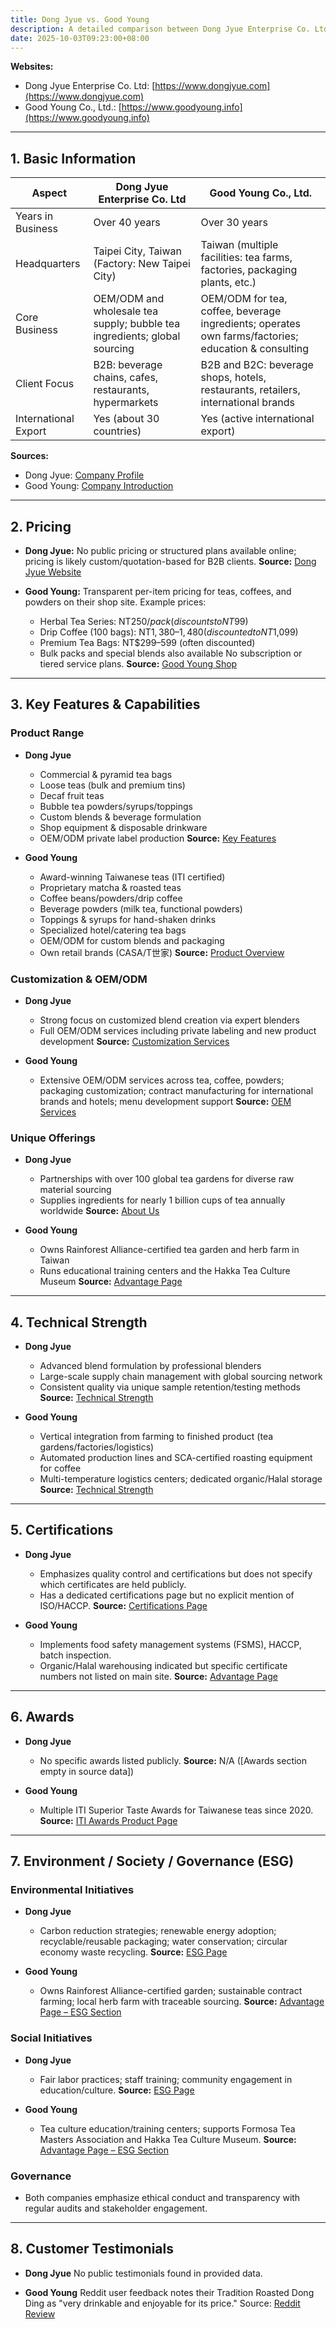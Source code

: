 ```yaml
---
title: Dong Jyue vs. Good Young
description: A detailed comparison between Dong Jyue Enterprise Co. Ltd and Good Young Co., Ltd., two prominent Taiwanese manufacturers and suppliers of tea, coffee, and beverage ingredients. This report covers their history, pricing, key features, technical strengths, certifications, awards, ESG initiatives, and customer testimonials.
date: 2025-10-03T09:23:00+08:00
---
```


**Websites:**
- Dong Jyue Enterprise Co. Ltd: [https://www.dongjyue.com](https://www.dongjyue.com)
- Good Young Co., Ltd.: [https://www.goodyoung.info](https://www.goodyoung.info)

---

## 1. Basic Information

| Aspect         | Dong Jyue Enterprise Co. Ltd                                                                                                    | Good Young Co., Ltd.                                                                                                   |
|----------------|--------------------------------------------------------------------------------------------------------------------------------|------------------------------------------------------------------------------------------------------------------------|
| Years in Business | Over 40 years                                                                                                               | Over 30 years                                                                                                          |
| Headquarters   | Taipei City, Taiwan (Factory: New Taipei City)                                                                                 | Taiwan (multiple facilities: tea farms, factories, packaging plants, etc.)                                             |
| Core Business  | OEM/ODM and wholesale tea supply; bubble tea ingredients; global sourcing                                                      | OEM/ODM for tea, coffee, beverage ingredients; operates own farms/factories; education & consulting                    |
| Client Focus   | B2B: beverage chains, cafes, restaurants, hypermarkets                                                                         | B2B and B2C: beverage shops, hotels, restaurants, retailers, international brands                                      |
| International Export | Yes (about 30 countries)                                                                                                | Yes (active international export)                                                                                      |

**Sources:**
- Dong Jyue: [Company Profile](https://www.dongjyue.com)
- Good Young: [Company Introduction](https://www.goodyoung.info)

---

## 2. Pricing

- **Dong Jyue:**
  No public pricing or structured plans available online; pricing is likely custom/quotation-based for B2B clients.
  **Source:** [Dong Jyue Website](https://www.dongjyue.com)

- **Good Young:**
  Transparent per-item pricing for teas, coffees, and powders on their shop site. Example prices:
    - Herbal Tea Series: NT$250/pack (discounts to NT$99)
    - Drip Coffee (100 bags): NT$1,380–1,480 (discounted to NT$1,099)
    - Premium Tea Bags: NT$299–599 (often discounted)
    - Bulk packs and special blends also available
  No subscription or tiered service plans.
  **Source:** [Good Young Shop](https://shop.goodyoung.info/)

---

## 3. Key Features & Capabilities

### Product Range

- **Dong Jyue**
    - Commercial & pyramid tea bags
    - Loose teas (bulk and premium tins)
    - Decaf fruit teas
    - Bubble tea powders/syrups/toppings
    - Custom blends & beverage formulation
    - Shop equipment & disposable drinkware
    - OEM/ODM private label production
      **Source:** [Key Features](https://www.dongjyue.com)

- **Good Young**
    - Award-winning Taiwanese teas (ITI certified)
    - Proprietary matcha & roasted teas
    - Coffee beans/powders/drip coffee
    - Beverage powders (milk tea, functional powders)
    - Toppings & syrups for hand-shaken drinks
    - Specialized hotel/catering tea bags
    - OEM/ODM for custom blends and packaging
    - Own retail brands (CASA/T世家)
      **Source:** [Product Overview](https://www.goodyoung.info)

### Customization & OEM/ODM

- **Dong Jyue**
    - Strong focus on customized blend creation via expert blenders
    - Full OEM/ODM services including private labeling and new product development
      **Source:** [Customization Services](https://www.dongjyue.com)

- **Good Young**
    - Extensive OEM/ODM services across tea, coffee, powders; packaging customization; contract manufacturing for international brands and hotels; menu development support
      **Source:** [OEM Services](https://www.goodyoung.info/minicup-oem/)

### Unique Offerings

- **Dong Jyue**
    - Partnerships with over 100 global tea gardens for diverse raw material sourcing
    - Supplies ingredients for nearly 1 billion cups of tea annually worldwide
      **Source:** [About Us](https://www.dongjyue.com/story)

- **Good Young**
    - Owns Rainforest Alliance-certified tea garden and herb farm in Taiwan
    - Runs educational training centers and the Hakka Tea Culture Museum
      **Source:** [Advantage Page](https://www.goodyoung.info/en/advantage/)

---

## 4. Technical Strength

- **Dong Jyue**
    - Advanced blend formulation by professional blenders
    - Large-scale supply chain management with global sourcing network
    - Consistent quality via unique sample retention/testing methods
      **Source:** [Technical Strength](https://www.dongjyue.com)

- **Good Young**
    - Vertical integration from farming to finished product (tea gardens/factories/logistics)
    - Automated production lines and SCA-certified roasting equipment for coffee
    - Multi-temperature logistics centers; dedicated organic/Halal storage
      **Source:** [Technical Strength](https://www.goodyoung.info/en/)

---

## 5. Certifications

- **Dong Jyue**
   - Emphasizes quality control and certifications but does not specify which certificates are held publicly.
   - Has a dedicated certifications page but no explicit mention of ISO/HACCP.
     **Source:** [Certifications Page](https://www.dongjyue.com/certification)

- **Good Young**
   - Implements food safety management systems (FSMS), HACCP, batch inspection.
   - Organic/Halal warehousing indicated but specific certificate numbers not listed on main site.
     **Source:** [Advantage Page](https://www.goodyoung.info/en/advantage/)

---

## 6. Awards

- **Dong Jyue**
   - No specific awards listed publicly.
     **Source:** N/A ([Awards section empty in source data])

- **Good Young**
   - Multiple ITI Superior Taste Awards for Taiwanese teas since 2020.
     **Source:** [ITI Awards Product Page](https://www.goodyoung.info/product-category/commercial/tea/iti/)

---

## 7. Environment / Society / Governance (ESG)

### Environmental Initiatives

- **Dong Jyue**
   - Carbon reduction strategies; renewable energy adoption; recyclable/reusable packaging; water conservation; circular economy waste recycling.
     **Source:** [ESG Page](https://www.dongjyue.com/esg)

- **Good Young**
   - Owns Rainforest Alliance-certified garden; sustainable contract farming; local herb farm with traceable sourcing.
     **Source:** [Advantage Page – ESG Section](https://www.goodyoung.info/en/advantage/)

### Social Initiatives

- **Dong Jyue**
   - Fair labor practices; staff training; community engagement in education/culture.
     **Source:** [ESG Page](https://www.dongjyue.com/esg)

- **Good Young**
   - Tea culture education/training centers; supports Formosa Tea Masters Association and Hakka Tea Culture Museum.
     **Source:** [Advantage Page – ESG Section](https://www.goodyoung.info/en/advantage/)

### Governance

- Both companies emphasize ethical conduct and transparency with regular audits and stakeholder engagement.

---

## 8. Customer Testimonials

- **Dong Jyue**
   No public testimonials found in provided data.

- **Good Young**
   Reddit user feedback notes their Tradition Roasted Dong Ding as "very drinkable and enjoyable for its price."
   Source: [Reddit Review](https://www.reddit.com/r/tea/comments/1c6ekh3/looking_for_advice_on_a_grocery_store_tea/)